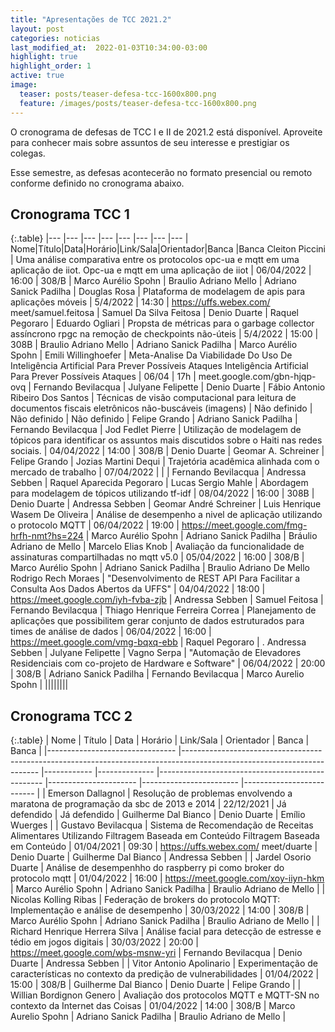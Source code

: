 ```yaml
---
title: "Apresentações de TCC 2021.2"
layout: post
categories: noticias
last_modified_at:  2022-01-03T10:34:00-03:00
highlight: true
highlight_order: 1
active: true
image:
  teaser: posts/teaser-defesa-tcc-1600x800.png
  feature: /images/posts/teaser-defesa-tcc-1600x800.png
---
```


O cronograma de defesas de TCC I e II de 2021.2 está disponível. Aproveite para conhecer mais sobre assuntos de seu interesse e prestigiar os colegas.

Esse semestre, as defesas acontecerão no formato presencial ou remoto conforme definido no cronograma abaixo. 

## Cronograma TCC 1

{:.table}
|--- |--- |--- |--- |--- |--- |--- |--- |
Nome|Título|Data|Horário|Link/Sala|Orientador|Banca |Banca 
Cleiton Piccini | Uma análise comparativa entre os protocolos opc-ua e mqtt em uma aplicação de iiot. Opc-ua e mqtt em uma aplicação de iiot | 06/04/2022 | 16:00 | 308/B | Marco Aurélio Spohn | Braulio Adriano Mello | Adriano Sanick Padilha |
Douglas Rosa | Plataforma de modelagem de apis para aplicações móveis | 5/4/2022 | 14:30 |  https://uffs.webex.com/ meet/samuel.feitosa | Samuel Da Silva Feitosa | Denio Duarte | Raquel Pegoraro |
Eduardo Ogliari | Propsta de métricas para o garbage collector assíncrono rpgc na remoção de checkpoints não-úteis | 5/4/2022 | 15:00 | 308B | Braulio Adriano Mello | Adriano Sanick Padilha | Marco Aurélio Spohn |
Emili Willinghoefer | Meta-Analise Da Viabilidade Do Uso De Inteligência Artificial Para Prever Possíveis Ataques Inteligência Artificial Para Prever Possíveis Ataques  | 06/04 | 17h | meet.google.com/gbn-hjqp-ovq | Fernando Bevilacqua | Julyane Felipette | Denio Duarte |
Fábio Antonio Ribeiro Dos Santos | Técnicas de visão computacional para leitura de documentos fiscais eletrônicos não-buscáveis (imagens) | Não definido | Não definido | Não definido | Felipe Grando | Adriano Sanick Padilha | Fernando Bevilacqua |
Jod Fedlet Pierre | Utilização de modelagem de tópicos para identificar os assuntos mais  discutidos sobre o Haiti nas redes sociais.  | 04/04/2022 | 14:00 | 308/B | Denio Duarte | Geomar A. Schreiner | Felipe Grando |
Jozias Martini Dequi | Trajetória acadêmica alinhada com o mercado de trabalho | 07/04/2022 |  |  | Fernando Bevilacqua | Andressa Sebben | Raquel Aparecida Pegoraro |
Lucas Sergio Mahle | Abordagem para modelagem de tópicos utilizando tf-idf | 08/04/2022 | 16:00 | 308B | Denio Duarte | Andressa Sebben | Geomar André Schreiner |
Luis Henrique Wasem De Oliveira | Análise de desempenho  a nivel de aplicação utilizando o protocolo MQTT  | 06/04/2022 | 19:00 | https://meet.google.com/fmg-hrfh-nmt?hs=224 | Marco Aurélio Spohn |  Adriano Sanick Padilha | Bráulio Adriano de Mello |
Marcelo Elias Knob | Avaliação da funcionalidade de assinaturas compartilhadas no mqtt v5.0 | 05/04/2022 | 16:00 | 308/B | Marco Aurélio Spohn | Adriano Sanick Padilha | Braulio Adriano De Mello
Rodrigo Rech Moraes | "Desenvolvimento de REST API Para Facilitar a Consulta Aos Dados Abertos da UFFS" | 04/04/2022 | 18:00 | https://meet.google.com/iyh-fvba-zjb  | Andressa Sebben | Samuel Feitosa | Fernando Bevilacqua |
Thiago Henrique Ferreira Correa | Planejamento de aplicações que possibilitem gerar conjunto de dados estruturados para times de análise de dados | 06/04/2022 | 16:00 |  https://meet.google.com/vmg-bqxq-ebb | Raquel Pegoraro | . Andressa Sebben | Julyane Felipette |
Vagno Serpa | "Automação de Elevadores Residenciais com co-projeto de Hardware e Software" | 06/04/2022 | 20:00 | 308/B | Adriano Sanick Padilha | Fernando Bevilacqua |  Marco Aurelio Spohn |
||||||||




## Cronograma TCC 2

{:.table}
| Nome                      		 | Título                                                                                                            		 | Data  		 | Horário 		 | Link/Sala                                  		 | Orientador      		 | Banca             		 | Banca               		 |
|--------------------------------    |------------------------------------------------------------------------------------------------------------------------    |------------    |--------------    |-------------------------------------------------    |----------------------    |------------------------    |--------------------------    |
| Emerson Dallagnol         		 | Resolução de problemas envolvendo a maratona de programação da sbc de 2013 e 2014                                 		 | 22/12/2021     | Já defendido     | Já defendido                               		 | Guilherme Dal Bianco     | Denio Duarte      		 | Emílio Wuerges      		 |
| Gustavo Bevilacqua        		 | Sistema de Recomendação de Receitas Alimentares Utilizando Filtragem Baseada em Conteúdo Filtragem Baseada em Conteúdo     | 01/04/2021     | 09:30   		 | https://uffs.webex.com/ meet/duarte    | Denio Duarte    		 | Guilherme Dal Bianco  	 | Andressa Sebben     		 |
| Jardel Osorio Duarte      		 | Análise de desempenhho do raspberry pi como broker do protocolo mqtt                                              		 | 01/04/2022     | 16:00   		 | https://meet.google.com/xoy-iiyn-hkm       		 | Marco Aurélio Spohn 	 | Adriano Sanick Padilha     | Braulio Adriano de Mello     |
| Nicolas Kolling Ribas     		 | Federação de brokers do protocolo MQTT: Implementação e análise de desempenho                                     		 | 30/03/2022     | 14:00   		 | 308/B                                      		 |  Marco Aurélio Spohn     | Adriano Sanick Padilha     | Braulio Adriano de Mello     |
| Richard Henrique Herrera Silva     | Análise facial para detecção de estresse e tédio em jogos digitais                                                		 | 30/03/2022     | 20:00   		 |  https://meet.google.com/wbs-msnw-yri      		 |  Fernando Bevilacqua     | Denio Duarte      		 | Andressa Sebben     		 |
| Vitor Antonio Apolinario  		 | Experimentação de características no contexto da predição de vulnerabilidades                                     		 | 01/04/2022     | 15:00   		 | 308/B                                      		 | Guilherme Dal Bianco     | Denio Duarte      		 | Felipe Grando       		 |
| Willian Bordignon Genero  		 | Avaliação dos protocolos MQTT e MQTT-SN no contexto da Internet das Coisas                                        		 | 01/04/2022     | 14:00   		 | 308/B                                      		 | Marco Aurelio Spohn 	 | Adriano Sanick Padilha     | Braulio Adriano de Mello     |





